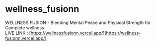 # wellness_fusionn
WELLNESS FUSION - Blending Mental Peace and Physical Strength for Complete wellness.
<br/>
LIVE LINK : [https://wellnessfusionn.vercel.app/](https://wellness-fusionn.vercel.app/)
